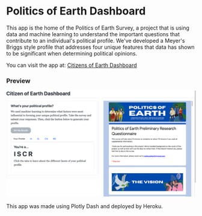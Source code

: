 # Politics of Earth Dashboard

This app is the home of the Politics of Earth Survey, a project that is using data and machine learning to understand the important questions that contribute to an individual's political profile. We've developed a Meyer's Briggs style profile that addresses four unique features that data has shown to be significant when determining political opinions.

You can visit the app at: [Citizens of Earth Dashboard](https://git.heroku.com/secure-everglades-75348.git)

### Preview
![preview](preview.png)

This app was made using Plotly Dash and deployed by Heroku. 
